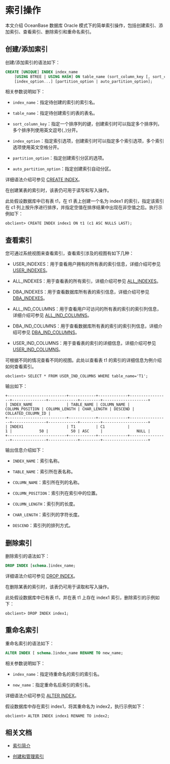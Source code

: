 # 索引操作

本文介绍 OceanBase 数据库 Oracle 模式下的简单索引操作，包括创建索引、添加索引、查看索引、删除索引和重命名索引。

## 创建/添加索引

创建/添加索引的语法如下：

```sql
CREATE [UNIQUE] INDEX index_name 
    [USING BTREE | USING HASH] ON table_name (sort_column_key [, sort_column_key...]) 
    [index_option...] [partition_option | auto_partition_option];
```

相关参数说明如下：
  
* `index_name`：指定待创建的索引的索引名。
  
* `table_name`：指定待创建索引的表的表名。
  
* `sort_column_key`：指定一个排序列的键，创建索引时可以指定多个排序列，多个排序列使用英文逗号(`,`)分开。
  
* `index_option`：指定索引选项，创建索引时可以指定多个索引选项，多个索引选项使用英文空格分开。
  
* `partition_option`：指定创建索引分区的选项。
  
* `auto_partition_option`：指定创建索引自动分区。

详细语法介绍可参见 [CREATE INDEX](../900.sql-statement-of-oracle-mode/100.ddl-of-oracle-mode/1600.create-index-of-oracle-mode.md)。

在创建某表的索引时，该表仍可用于读写和写入操作。

此处假设数据库中已有表 t1，在 t1 表上创建一个名为 index1 的索引，指定该索引在 c1 列上按升序进行排序，并指定空值在排序结果中出现在非空值之后。执行示例如下：
  
  ```shell
  obclient> CREATE INDEX index1 ON t1 (c1 ASC NULLS LAST);
  ```

## 查看索引

您可通过系统视图来查看索引，查看索引涉及的视图有如下几种：

* USER_INDEXES：用于查看用户拥有的所有表的索引信息，详细介绍可参见 [USER_INDEXES](../../../../700.system-views/500.system-view-of-oracle-mode/200.dictionary-view-of-oracle-mode/15400.user_indexes-of-oracle-mode.md)。

* ALL_INDEXES：用于查看表的所有索引，详细介绍可参见 [ALL_INDEXES](../../../../700.system-views/500.system-view-of-oracle-mode/200.dictionary-view-of-oracle-mode/1100.all_indexes-of-oracle-mode.md)。

* DBA_INDEXES：用于查看数据库所有表的索引信息，详细介绍可参见 [DBA_INDEXES](../../../../700.system-views/500.system-view-of-oracle-mode/200.dictionary-view-of-oracle-mode/6800.dba_indexes-of-oracle-mode.md)。

* ALL_IND_COLUMNS：用于查看用户可访问的所有表的索引的索引列信息，详细介绍可参见 [ALL_IND_COLUMNS](../../../../700.system-views/500.system-view-of-oracle-mode/200.dictionary-view-of-oracle-mode/1200.all_ind_columns-of-oracle-mode.md)。

* DBA_IND_COLUMNS：用于查看数据库所有表的索引的索引列信息，详细介绍可参见 [DBA_IND_COLUMNS](../../../../700.system-views/500.system-view-of-oracle-mode/200.dictionary-view-of-oracle-mode/6900.dba_ind_columns-of-oracle-mode.md)。

* USER_IND_COLUMNS：用于查看表的索引的详细信息，详细介绍可参见 [USER_IND_COLUMNS](../../../../700.system-views/500.system-view-of-oracle-mode/200.dictionary-view-of-oracle-mode/15500.user_ind_columns-of-oracle-mode.md)。

可根据不同的情况查看不同的视图。此处以查看表 t1 的索引的详细信息为例介绍如何查看索引。

```shell
obclient> SELECT * FROM USER_IND_COLUMNS WHERE table_name='T1';
```

输出如下：

```shell
+--------------------------+------------+-------------+-----------------+---------------+-------------+---------+--------------------+
| INDEX_NAME               | TABLE_NAME | COLUMN_NAME | COLUMN_POSITION | COLUMN_LENGTH | CHAR_LENGTH | DESCEND | COLLATED_COLUMN_ID |
+--------------------------+------------+-------------+-----------------+---------------+-------------+---------+--------------------+
| INDEX1                   | T1         | C1          |               1 |            50 |          50 | ASC     |               NULL |
+--------------------------+------------+-------------+-----------------+---------------+-------------+---------+--------------------+
```

输出信息介绍如下：

* `INDEX_NAME`：索引名称。

* `TABLE_NAME`：索引所在表名称。

* `COLUMN_NAME`：索引所在列的名称。

* `COLUMN_POSITION`：索引列在索引中的位置。

* `COLUMN_LENGTH`：索引列的长度。

* `CHAR_LENGTH`：索引列的字符长度。

* `DESCEND`：索引列的排列方式。

## 删除索引

删除索引的语法如下：

```sql
DROP INDEX [schema.]index_name;
```

详细语法介绍可参见 [DROP INDEX](../900.sql-statement-of-oracle-mode/100.ddl-of-oracle-mode/3200.drop-index-of-oracle-mode.md)。

在删除某表的索引时，该表仍可用于读取和写入操作。

此处假设数据库中已有表 t1，并在表 t1 上存在 index1 索引，删除索引的示例如下：

```shell
obclient> DROP INDEX index1;
```

## 重命名索引

重命名索引的语法如下：

```sql
ALTER INDEX [ schema.]index_name RENAME TO new_name;
```

相关参数说明如下：
  
* `index_name`：指定待重命名的索引的索引名。
  
* `new_name`：指定重命名后索引的索引名。

详细语法介绍可参见 [ALTER INDEX](../900.sql-statement-of-oracle-mode/100.ddl-of-oracle-mode/100.alter-index-of-oracle-mode.md)。

假设数据库中存在索引 index1，将其重命名为 index2，执行示例如下：
  
```shell
obclient> ALTER INDEX index1 RENAME TO index2;
```

## 相关文档

* [索引简介](../../../../100.oceanbase-database-concepts/400.database-objects/100.database-objects-of-oracle-mode/300.index-of-oracle-mode/100.the-index-overview-of-oracle-mode.md)

* [创建和管理索引](../../../../300.database-object-management/200.manage-object-of-oracle-mode/400.manage-indexes-of-oracle-mode/200.create-an-index-of-oracle-mode.md)
